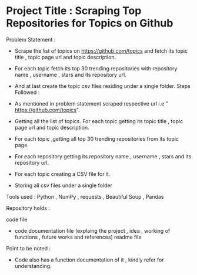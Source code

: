 # Project Title : Scraping Top Repositories for Topics on Github
Problem Statement :

- Scrape the list of topics on https://github.com/topics and fetch its topic title , topic page url and topic description.
- For each topic fetch its top 30 trending repositories with repository name , username , stars and its repository url.
- And at last create the topic csv files residing under a single folder.
Steps Followed :

- As mentioned in problem statement scraped respective url i.e " https://github.com/topics".
- Getting all the list of topics. For each topic getting its topic title , topic page url and topic description.
- For each topic ,getting all top 30 trending repositories from its topic page.
- For each repository getting its repository name , username , stars and its repository url.
- For each topic creating a CSV file for it.
- Storing all csv files under a single folder

Tools used : Python , NumPy , requests , Beautiful Soup , Pandas

Repository holds :

code file
- code documentation file (explaing the project , idea , working of functions , future works and references)
readme file

Point to be noted :

- Code also has a function documentation of it , kindly refer for understanding.

